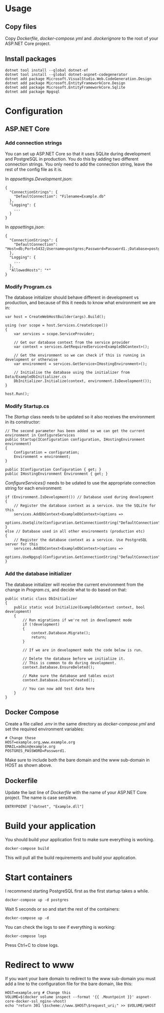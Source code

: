 # Usage

## Copy files

Copy _Dockerfile_,  _docker-compose.yml_ and _.dockerignore_ to the root of your ASP.NET Core project.

## Install packages

```
dotnet tool install --global dotnet-ef
dotnet tool install --global dotnet-aspnet-codegenerator
dotnet add package Microsoft.VisualStudio.Web.CodeGeneration.Design
dotnet add package Microsoft.EntityFrameworkCore.Design
dotnet add package Microsoft.EntityFrameworkCore.Sqlite
dotnet add package Npgsql
```

# Configuration

## ASP.NET Core

### Add connection strings

You can set up ASP.NET Core so that it uses SQLite during development and PostgreSQL in production. You do this by adding two different connection strings. You only need to add the connection string, leave the rest of the config file as it is.

In _appsettings.Development.json_:

```
{
  "ConnectionStrings": {
    "DefaultConnection": "Filename=Example.db"
  },
  "Logging": {
    ...
  }
}
```

In _appsettings.json_:

```
{
  "ConnectionStrings": {
    "DefaultConnection": "Host=db;Port=5432;Username=postgres;Password=Password1.;Database=postgres;"
  },
  "Logging": {
    ...
  },
  "AllowedHosts": "*"
}
```

### Modify Program.cs

The database initializer should behave different in development vs production, and because of this it needs to know what environment we are in:

```
var host = CreateWebHostBuilder(args).Build();

using (var scope = host.Services.CreateScope())
{
    var services = scope.ServiceProvider;

    // Get our database context from the service provider
    var context = services.GetRequiredService<ExampleDbContext>();

    // Get the environment so we can check if this is running in development or otherwise
    var environment = services.GetService<IHostingEnvironment>();

    // Initialise the database using the initializer from Data/ExampleDbInitializer.cs
    DbInitializer.Initialize(context, environment.IsDevelopment());
}

host.Run();
```

### Modify Startup.cs

The _Startup_ class needs to be updated so it also receives the environment in its constructor:

```
// The second parameter has been added so we can get the current environment in ConfigureServices
public Startup(IConfiguration configuration, IHostingEnvironment environment)
{
    Configuration = configuration;
    Environment = environment;
}

public IConfiguration Configuration { get; }
public IHostingEnvironment Environment { get; }
```

_ConfigureServices()_ needs to be udated to use the appropriate connection string for each environment:

```
if (Environment.IsDevelopment()) // Database used during development
{
    // Register the database context as a service. Use the SQLite for this
    services.AddDbContext<ExampleDbContext>(options =>
        options.UseSqlite(Configuration.GetConnectionString("DefaultConnection")));
}
else // Database used in all other environments (production etc)
{
    // Register the database context as a service. Use PostgreSQL server for this
    services.AddDbContext<ExampleDbContext>(options =>
        options.UseNpgsql(Configuration.GetConnectionString("DefaultConnection")));
}
```

### Add the database initializer

The database initializer will receive the current environment from the change in _Program.cs_, and decide what to do based on that:

```
public static class DbInitializer
{
    public static void Initialize(ExampleDbContext context, bool development)
    {
        // Run migrations if we're not in development mode
        if (!development)
        {
            context.Database.Migrate();
            return;
        }

        // If we are in development mode the code below is run.

        // Delete the database before we initialize it.
        // This is common to do during development.
        context.Database.EnsureDeleted();

        // Make sure the database and tables exist
        context.Database.EnsureCreated();

        // You can now add test data here
    }
}
```

## Docker Compose

Create a file called _.env_ in the same directory as _docker-compose.yml_ and set the required environment variables:

```
# Change these
HOST=example.org,www.example.org
EMAIL=admin@example.org
POSTGRES_PASSWORD=Password1.
```

Make sure to include both the bare domain and the www sub-domain in HOST as shown above.

## Dockerfile

Update the last line of _Dockerfile_ with the name of your ASP.NET Core project. The name is case sensitive. 

`ENTRYPOINT ["dotnet", "Example.dll"]`

# Build your application

You should build your application first to make sure everything is working.

`docker-compose build`

This will pull all the build requirements and build your application.

# Start containers

I recommend starting PostgreSQL first as the first startup takes a while.

`docker-compose up -d postgres` 

Wait 5 seconds or so and start the rest of the containers:

`docker-compose up -d`

You can check the logs to see if everything is working:

`docker-compose logs` 

Press Ctrl+C to close logs.

# Redirect to www

If you want your bare domain to redirect to the www sub-domain you must add a line to the configuration file for the bare domain, like this:

```
HOST=example.org # Change this
VOLUME=$(docker volume inspect --format '{{ .Mountpoint }}' aspnet-core-docker-ssl_nginx-vhost)
echo "return 301 \$scheme://www.$HOST\$request_uri;" >> $VOLUME/$HOST
```
